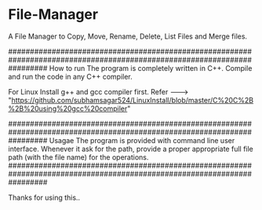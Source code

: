 # File-Manager
A File Manager to Copy, Move, Rename, Delete, List Files and Merge files.

#########################################################################################################################
How to run
  The program is completely written in C++.
  Compile and run the code in any C++ compiler.
  
  For Linux
    Install g++ and gcc compiler first. Refer ---> "https://github.com/subhamsagar524/LinuxInstall/blob/master/C%20C%2B%2B%20using%20gcc%20compiler"
    
#########################################################################################################################
Usagae
  The program is provided with command line user interface.
  Whenever it ask for the path, provide a proper appropriate full file path (with the file name) for the operations.
#########################################################################################################################

Thanks for using this..
